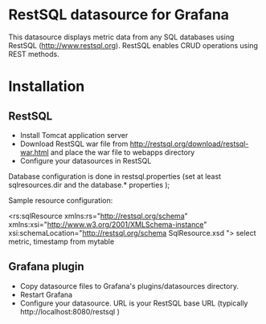 # RestSQL datasource for Grafana

This datasource displays metric data from any SQL databases using RestSQL (http://www.restsql.org).
RestSQL enables CRUD operations using REST methods.

# Installation

## RestSQL

* Install Tomcat application server
* Download RestSQL war file from http://restsql.org/download/restsql-war.html and place the war file to webapps directory
* Configure your datasources in RestSQL

Database configuration is done in restsql.properties (set at least sqlresources.dir and the database.* properties );

Sample resource configuration:

  <rs:sqlResource xmlns:rs="http://restsql.org/schema" xmlns:xsi="http://www.w3.org/2001/XMLSchema-instance" xsi:schemaLocation="http://restsql.org/schema SqlResource.xsd ">
  <query>select metric, timestamp from mytable</query>
  <metadata>
  <database default="mydb"/>
  <table name="mytable" role="Parent"/>
  </metadata>
  </rs:sqlResource>


## Grafana plugin

* Copy datasource files to Grafana's plugins/datasources directory.
* Restart Grafana
* Configure your datasource. URL is your RestSQL base URL (typically http://localhost:8080/restsql )
